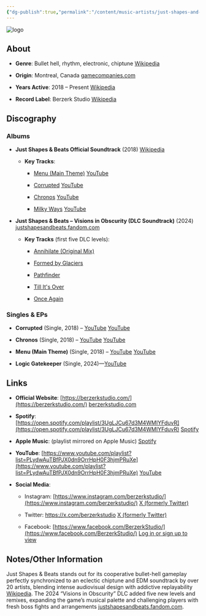 ```yaml
---
{"dg-publish":true,"permalink":"/content/music-artists/just-shapes-and-beats-music/","tags":["#MusicArtist"],"noteIcon":"","created":"2025-08-28T23:54:22.418+02:00","updated":"2025-04-28T17:20:07.041+02:00"}
---
```



<img src="/img/MALOGO/JSAB.png" alt="logo" class="round-img round-img-200">

## About

- **Genre**: Bullet hell, rhythm, electronic, chiptune [Wikipedia](https://en.wikipedia.org/wiki/Just_Shapes_%26_Beats?utm_source=chatgpt.com)
    
- **Origin**: Montreal, Canada [gamecompanies.com](https://gamecompanies.com/industries/north-america/canadian-game-industry/quebec/companies?utm_source=chatgpt.com)
    
- **Years Active**: 2018 – Present [Wikipedia](https://en.wikipedia.org/wiki/Just_Shapes_%26_Beats?utm_source=chatgpt.com)
    
- **Record Label**: Berzerk Studio [Wikipedia](https://en.wikipedia.org/wiki/Just_Shapes_%26_Beats?utm_source=chatgpt.com)
    

## Discography

### Albums

- **Just Shapes & Beats Official Soundtrack** (2018) [Wikipedia](https://en.wikipedia.org/wiki/Just_Shapes_%26_Beats?utm_source=chatgpt.com)
    
    - **Key Tracks**:
        
        - [Menu (Main Theme)](https://www.youtube.com/watch?v=P8YOfQtaZP4) [YouTube](https://www.youtube.com/watch?v=P8YOfQtaZP4&utm_source=chatgpt.com)
            
        - [Corrupted](https://www.youtube.com/watch?v=PydtP0FN3HM) [YouTube](https://www.youtube.com/watch?v=PydtP0FN3HM&utm_source=chatgpt.com)
            
        - [Chronos](https://www.youtube.com/watch?v=eLG_K7X2BaE) [YouTube](https://www.youtube.com/watch?v=eLG_K7X2BaE&utm_source=chatgpt.com)
            
        - [Milky Ways](https://www.youtube.com/watch?v=FtZ6q_GkRaU) [YouTube](https://www.youtube.com/watch?pp=0gcJCdgAo7VqN5tD&v=FtZ6q_GkRaU&utm_source=chatgpt.com)
            
- **Just Shapes & Beats – Visions in Obscurity (DLC Soundtrack)** (2024) [justshapesandbeats.fandom.com](https://justshapesandbeats.fandom.com/wiki/Update_1.3?utm_source=chatgpt.com)
    
    - **Key Tracks** (first five DLC levels):
        
        - [Annihilate (Original Mix)](https://www.youtube.com/watch?v=...)
            
        - [Formed by Glaciers](https://www.youtube.com/watch?v=...)
            
        - [Pathfinder](https://www.youtube.com/watch?v=...)
            
        - [Till It's Over](https://www.youtube.com/watch?v=...)
            
        - [Once Again](https://www.youtube.com/watch?v=...)
            

### Singles & EPs

- **Corrupted** (Single, 2018) – [YouTube](https://www.youtube.com/watch?v=PydtP0FN3HM) [YouTube](https://www.youtube.com/watch?v=PydtP0FN3HM&utm_source=chatgpt.com)
    
- **Chronos** (Single, 2018) – [YouTube](https://www.youtube.com/watch?v=eLG_K7X2BaE) [YouTube](https://www.youtube.com/watch?v=eLG_K7X2BaE&utm_source=chatgpt.com)
    
- **Menu (Main Theme)** (Single, 2018) – [YouTube](https://www.youtube.com/watch?v=P8YOfQtaZP4) [YouTube](https://www.youtube.com/watch?v=P8YOfQtaZP4&utm_source=chatgpt.com)
    
- **Logic Gatekeeper** (Single, 2024)—[YouTube](https://www.youtube.com/watch?v=...)
    

## Links

- **Official Website**: [https://berzerkstudio.com/](https://berzerkstudio.com/) [berzerkstudio.com](https://berzerkstudio.com/?utm_source=chatgpt.com)
    
- **Spotify**: [https://open.spotify.com/playlist/3UgLJCu67d3M4WMIYFduvR](https://open.spotify.com/playlist/3UgLJCu67d3M4WMIYFduvR) [Spotify](https://open.spotify.com/playlist/3UgLJCu67d3M4WMIYFduvR?utm_source=chatgpt.com)
    
- **Apple Music**: (playlist mirrored on Apple Music) [Spotify](https://open.spotify.com/playlist/3UgLJCu67d3M4WMIYFduvR?utm_source=chatgpt.com)
    
- **YouTube**: [https://www.youtube.com/playlist?list=PLydwAuTBfPJX0dn9OrrHpH0F3hjmPRuXe](https://www.youtube.com/playlist?list=PLydwAuTBfPJX0dn9OrrHpH0F3hjmPRuXe) [YouTube](https://www.youtube.com/playlist?list=PLydwAuTBfPJX0dn9OrrHpH0F3hjmPRuXe&utm_source=chatgpt.com)
    
- **Social Media**:
    
    - Instagram: [https://www.instagram.com/berzerkstudio/](https://www.instagram.com/berzerkstudio/) [X (formerly Twitter)](https://x.com/berzerkstudio?lang=en&utm_source=chatgpt.com)
        
    - Twitter: https://x.com/berzerkstudio [X (formerly Twitter)](https://x.com/berzerkstudio?lang=en&utm_source=chatgpt.com)
        
    - Facebook: [https://www.facebook.com/BerzerkStudio/](https://www.facebook.com/BerzerkStudio/) [Log in or sign up to view](https://www.facebook.com/BerzerkStudio/?utm_source=chatgpt.com)
        

## Notes/Other Information

Just Shapes & Beats stands out for its cooperative bullet-hell gameplay perfectly synchronized to an eclectic chiptune and EDM soundtrack by over 20 artists, blending intense audiovisual design with addictive replayability [Wikipedia](https://en.wikipedia.org/wiki/Just_Shapes_%26_Beats?utm_source=chatgpt.com). The 2024 “Visions in Obscurity” DLC added five new levels and remixes, expanding the game’s musical palette and challenging players with fresh boss fights and arrangements [justshapesandbeats.fandom.com](https://justshapesandbeats.fandom.com/wiki/Update_1.3?utm_source=chatgpt.com).